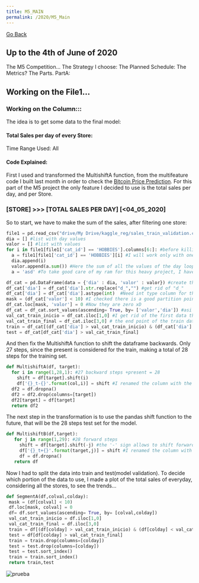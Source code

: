 ```yaml
---
title: M5_MAIN
permalink: /2020/M5_Main
---
```

[Go Back](https://paulb86uk.github.io/PP_ART.github.io/)

## Up to the 4th of June of 2020

The M5 Competition...
The Strategy I choose:
The Planned Schedule:
The Metrics?
The Parts.
PartA: 
## Working on the File1...
### Working on the Column:::

The idea is to get some data to the final model:
#### Total Sales per day of every Store: 
Time Range Used: All

#### Code Explained:
First I used and transformed the MultishiftA function, from the multifeature code I built last month in order to check the [Bitcoin Price Prediction](https://medium.com/@PP_ART/time-series-forecasting-neural-networks-2ecd302a3e02). For this part of the M5 project the only feature I decided to use is the total sales per day, and per Store.

### [STORE] >>> [TOTAL SALES PER DAY]  [<04_05_2020]

So to start, we have to make the sum of the sales, after filtering one store:
```python
file1 = pd.read_csv("drive/My Drive/kaggle_reg/sales_train_validation.csv") #LOAD DATAFRAME
dia = [] #list with day values
valor = [] #list with values
for i in file1[file1['cat_id'] == 'HOBBIES'].columns[6:]: #before killing my small RAM(accept donations xD)
  a = file1[file1['cat_id'] == 'HOBBIES'][i] #I will work only with one category to verify all is working good
  dia.append(i)
  valor.append(a.sum()) #Here the sum of all the values of the day looped
  a = 'asd' #To take good care of my ram for this heavy project, I have to step on every asigned function to reduce size.

df_cat = pd.DataFrame(data = {'dia' : dia, 'valor' : valor}) #create the dataframe
df_cat['dia'] = df_cat['dia'].str.replace("d_","") #get rid of "d_"
df_cat['dia'] = df_cat['dia'].astype(int)  #Need int type column for the next steps.
mask = (df_cat['valor'] < 10) #I checked there is a good partition point on values close to Zero
df_cat.loc[mask, 'valor'] = 0 #Now they are zero xD
df_cat = df_cat.sort_values(ascending= True, by= ['valor','dia']) #asi asigno bien los cortes #ahora cada posicion indicado el valor que quiero.#This way I can order by value, and also by time, to be sure I made the correct splits.
val_cat_train_inicio = df_cat.iloc[1,0] #I get rid of the first data that not make sense, and make the start point for the train data
val_cat_train_final = df_cat.iloc[3,0] # the end point of the train data, and start of the test data
train = df_cat[(df_cat['dia'] > val_cat_train_inicio) & (df_cat['dia'] < val_cat_train_final)]
test = df_cat[df_cat['dia'] > val_cat_train_final] 
```

And then fix the MultishiftA function to shift the dataframe backwards. Only 27 steps, since the present is considered for the train, making a total of 28 steps for the training set.
```python
def MultishiftA(df, target):
  for i in range(1,28,1): #27 backward steps +present = 28
    shift = df[target].shift(i)
    df['{}_t-{}'.format(col,i)] = shift #I renamed the column with the '-' for the backward
  df2 = df.dropna() 
  df2 = df2.drop(columns=[target])
  df2[target] = df[target]
  return df2
 ```
 
 The next step in the transformation is to use the pandas shift function to the future, that will be the 28 steps test set for the model.
 ```python
 def MultishiftB(df,target):
    for j in range(1,29): #28 forward steps
      shift = df[target].shift(-j) #the '-' sign allows to shift forward
      df['{}_t+{}'.format(target,j)] = shift #I renamed the column with the '+' for the forward
      df = df.dropna()
    return df
  ```
 Now I had to split the data into train and test(model validation). To decide which portion of the data to use, I made a plot of the total sales of everyday, considering all the stores, to see the trends...
 
 
 
 ```python
 def SegmentA(df,colval,colday):
  mask = (df[colval] < 10)
  df.loc[mask, colval] = 0
  df= df.sort_values(ascending= True, by= [colval,colday]) 
  val_cat_train_inicio = df.iloc[1,0]
  val_cat_train_final = df.iloc[3,0]
  train = df[(df[colday] > val_cat_train_inicio) & (df[colday] < val_cat_train_final)]
  test = df[df[colday] > val_cat_train_final]
  train = train.drop(columns=[colday])
  test = test.drop(columns=[colday])
  test = test.sort_index()
  train = train.sort_index()
  return train,test
 ```
 
 ![prueba](https://www.talkwalker.com/images/2020/blog-headers/image-analysis.png)
